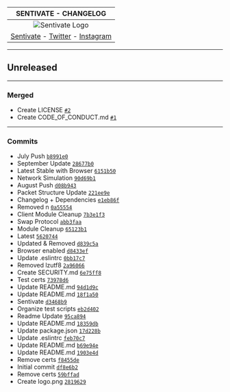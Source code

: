 | SENTIVATE - CHANGELOG     |
| :----: |
| ![Sentivate Logo](https://raw.githubusercontent.com/sentivate/SentivateAlphaNetwork/master/resources/logo.png)|
|[Sentivate](https://sentivate.com) - [Twitter](https://twitter.com/sentivate) - [Instagram](https://instagram.com/sntvt) |
---

## Unreleased

---
### Merged

- Create LICENSE [`#2`](https://github.com/sentivate/SentivateAlphaNetwork/pull/2)
- Create CODE_OF_CONDUCT.md [`#1`](https://github.com/sentivate/SentivateAlphaNetwork/pull/1)
---

### Commits

- July Push [`b8991e0`](https://github.com/sentivate/SentivateAlphaNetwork/commit/b8991e0ccbd4652d57d14586733f601027184a27)
- September Update [`28677b0`](https://github.com/sentivate/SentivateAlphaNetwork/commit/28677b0149146e6998ed47d7e4742dd68e6bdc54)
- Latest Stable with Browser [`6151b50`](https://github.com/sentivate/SentivateAlphaNetwork/commit/6151b501b3461202c86ef6aa063a86906979b951)
- Network Simulation [`90d69b1`](https://github.com/sentivate/SentivateAlphaNetwork/commit/90d69b14edf0845b718c19fdd3d3e38da66338e6)
- August Push [`d08b943`](https://github.com/sentivate/SentivateAlphaNetwork/commit/d08b94396817e0c8e00585851d2f51af38664ac8)
- Packet Structure Update [`221ee9e`](https://github.com/sentivate/SentivateAlphaNetwork/commit/221ee9e79b9d8da22d79e4bac61fe61397f31050)
- Changelog + Dependencies [`e1eb86f`](https://github.com/sentivate/SentivateAlphaNetwork/commit/e1eb86f1b917bc8a96e9cb0c80d2505837342f5a)
- Removed n [`0a55554`](https://github.com/sentivate/SentivateAlphaNetwork/commit/0a55554532e4b7c41bbc053cd6efecc2ef224f31)
- Client Module Cleanup [`7b3e1f3`](https://github.com/sentivate/SentivateAlphaNetwork/commit/7b3e1f3a7daedae4eb16ab7dfa50a29416ae3712)
- Swap Protocol [`abb3faa`](https://github.com/sentivate/SentivateAlphaNetwork/commit/abb3faa55fb83f8d2bcb4860c2df4bf9f146be75)
- Module Cleanup [`65123b1`](https://github.com/sentivate/SentivateAlphaNetwork/commit/65123b16453b24d51195a2eefe11d40b51e8ae33)
- Latest [`5620744`](https://github.com/sentivate/SentivateAlphaNetwork/commit/56207442678fef7404dd3573d2ed8df056be3c6c)
- Updated & Removed [`d839c5a`](https://github.com/sentivate/SentivateAlphaNetwork/commit/d839c5a249c14103d0d9a9864012f62fc23e83ae)
- Browser enabled [`d8433ef`](https://github.com/sentivate/SentivateAlphaNetwork/commit/d8433ef7a7b55b64172835c5a0e8ff500db3e309)
- Update .eslintrc [`0bb17c7`](https://github.com/sentivate/SentivateAlphaNetwork/commit/0bb17c7a9ef3d2d0306a98c849df349972d5a5ef)
- Removed lzutf8 [`2a96066`](https://github.com/sentivate/SentivateAlphaNetwork/commit/2a96066e11bf7e287b616daf4f096569e9c38004)
- Create SECURITY.md [`6e75ff8`](https://github.com/sentivate/SentivateAlphaNetwork/commit/6e75ff86cbafaa1e030824a4e77eafd17493b3ca)
- Test certs [`73978d6`](https://github.com/sentivate/SentivateAlphaNetwork/commit/73978d6d5f8e2cc1c2ce0e25f9bc9c12e6b59e29)
- Update README.md [`94d1d9c`](https://github.com/sentivate/SentivateAlphaNetwork/commit/94d1d9ca822e32545b39b0f95917b01028a70665)
- Update README.md [`18f1a50`](https://github.com/sentivate/SentivateAlphaNetwork/commit/18f1a50bfb25066bafe6ddca2dc8b5e144d16031)
- Sentivate [`d3468b9`](https://github.com/sentivate/SentivateAlphaNetwork/commit/d3468b92a64f414636e8cce1f1545f9bdf81bd92)
- Organize test scripts [`eb2d402`](https://github.com/sentivate/SentivateAlphaNetwork/commit/eb2d402897e03bb62d666dde5be7fcfb387ce4ba)
- Readme Update [`95ca894`](https://github.com/sentivate/SentivateAlphaNetwork/commit/95ca89443f0d63a7ab062e5eea87b8059f107063)
- Update README.md [`18359db`](https://github.com/sentivate/SentivateAlphaNetwork/commit/18359db9242b842df377c91a5f59363f7a8459ea)
- Update package.json [`17d228b`](https://github.com/sentivate/SentivateAlphaNetwork/commit/17d228b4c2a08d53d3efecca00033e6fa963f5f9)
- Update .eslintrc [`feb70c7`](https://github.com/sentivate/SentivateAlphaNetwork/commit/feb70c79ccf1ed4438d70c663347aa94e399701d)
- Update README.md [`b69e94e`](https://github.com/sentivate/SentivateAlphaNetwork/commit/b69e94e3f202efcbe68bf32bcd77d147dec07a2f)
- Update README.md [`1903e4d`](https://github.com/sentivate/SentivateAlphaNetwork/commit/1903e4d340af2eb93b72c29f919519b85424e8f4)
- Remove certs [`f8455de`](https://github.com/sentivate/SentivateAlphaNetwork/commit/f8455deb8dd1f13afc3853b641d9c4851e133516)
- Initial commit [`df8e6b2`](https://github.com/sentivate/SentivateAlphaNetwork/commit/df8e6b24cd3cafdb532bf0f30f4a1807366976af)
- Remove certs [`59bffad`](https://github.com/sentivate/SentivateAlphaNetwork/commit/59bffadfbb3a9c8c4b2b66a9963b9f9d7ccfaf7c)
- Create logo.png [`2819629`](https://github.com/sentivate/SentivateAlphaNetwork/commit/2819629eeb72ae7ddfb5743054f913572eec132f)
